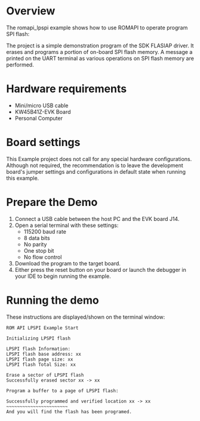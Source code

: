 Overview
========

The romapi_lpspi example shows how to use ROMAPI to operate program SPI flash:

The project is a simple demonstration program of the SDK FLASIAP driver. It erases and programs
a portion of on-board SPI flash memory. A message a printed on the UART terminal as various
operations on SPI flash memory are performed.

Hardware requirements
=====================
- Mini/micro USB cable
- KW45B41Z-EVK Board
- Personal Computer

Board settings
==============
This Example project does not call for any special hardware configurations.
Although not required, the recommendation is to leave the development board's jumper settings
and configurations in default state when running this example.

Prepare the Demo
================
1. Connect a USB cable between the host PC and the EVK board J14.
2. Open a serial terminal with these settings:
    - 115200 baud rate
    - 8 data bits
    - No parity
    - One stop bit
    - No flow control
3. Download the program to the target board.
4. Either press the reset button on your board or launch the debugger in your IDE to begin running the example.

Running the demo
================
These instructions are displayed/shown on the terminal window:
~~~~~~~~~~~~~~~~~~~~~~~~
ROM API LPSPI Example Start

Initializing LPSPI flash

LPSPI flash Information:
LPSPI flash base address: xx
LPSPI flash page size: xx
LPSPI flash Total Size: xx

Erase a sector of LPSPI flash
Successfully erased sector xx -> xx

Program a buffer to a page of LPSPI flash:

Successfully programmed and verified location xx -> xx
~~~~~~~~~~~~~~~~~~~~~~~
And you will find the flash has been programed.
